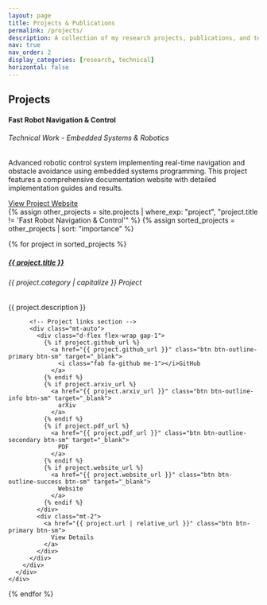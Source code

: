 ```yaml
---
layout: page
title: Projects & Publications
permalink: /projects/
description: A collection of my research projects, publications, and technical work.
nav: true
nav_order: 2
display_categories: [research, technical]
horizontal: false
---
```


<div class="projects">

<!-- Projects Section -->
<h2 class="category">Projects</h2>

<!-- Featured Project - Fast Robot (Card Format) -->
<div class="row mb-4">
  <div class="col-12">
    <div class="card border-primary">
      <div class="card-body">
        <div class="row">
          <div class="col-md-8">
            <h4 class="card-title">Fast Robot Navigation & Control</h4>
            <h6 class="card-subtitle mb-2 text-muted">Technical Work - Embedded Systems & Robotics</h6>
            <p class="card-text">
              Advanced robotic control system implementing real-time navigation and obstacle avoidance using embedded systems programming. This project features a comprehensive documentation website with detailed implementation guides and results.
            </p>     </div>
          <div class="col-md-4 d-flex align-items-center justify-content-center">
            <a href="https://haixizhang.github.io/FastRobot/" target="_blank" class="btn btn-primary btn-lg">
              <i class="fas fa-external-link-alt me-2"></i>View Project Website
            </a>
          </div>
        </div>
      </div>
    </div>
  </div>
</div>

<!-- Other Projects (Individual Pages) -->
<div class="row">
  {% assign other_projects = site.projects | where_exp: "project", "project.title != 'Fast Robot Navigation & Control'" %}
  {% assign sorted_projects = other_projects | sort: "importance" %}
  
  {% for project in sorted_projects %}
    <div class="col-md-6 mb-4">
      <div class="card h-100">
        <div class="card-body d-flex flex-column">
          <h5 class="card-title">
            <a href="{{ project.url | relative_url }}" class="text-decoration-none">{{ project.title }}</a>
          </h5>
          <h6 class="card-subtitle mb-2 text-muted">{{ project.category | capitalize }} Project</h6>
          <p class="card-text">{{ project.description }}</p>
          
          <!-- Project links section -->
          <div class="mt-auto">
            <div class="d-flex flex-wrap gap-1">
              {% if project.github_url %}
                <a href="{{ project.github_url }}" class="btn btn-outline-primary btn-sm" target="_blank">
                  <i class="fab fa-github me-1"></i>GitHub
                </a>
              {% endif %}
              {% if project.arxiv_url %}
                <a href="{{ project.arxiv_url }}" class="btn btn-outline-info btn-sm" target="_blank">
                  arXiv
                </a>
              {% endif %}
              {% if project.pdf_url %}
                <a href="{{ project.pdf_url }}" class="btn btn-outline-secondary btn-sm" target="_blank">
                  PDF
                </a>
              {% endif %}
              {% if project.website_url %}
                <a href="{{ project.website_url }}" class="btn btn-outline-success btn-sm" target="_blank">
                  Website
                </a>
              {% endif %}
            </div>
            <div class="mt-2">
              <a href="{{ project.url | relative_url }}" class="btn btn-primary btn-sm">
                View Details
              </a>
            </div>
          </div>
        </div>
      </div>
    </div>
  {% endfor %}
</div>


</div>